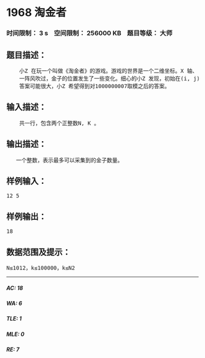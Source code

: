# 1968 淘金者   
### 时间限制： 3 s&nbsp;&nbsp;&nbsp;&nbsp;空间限制： 256000 KB&nbsp;&nbsp;&nbsp;&nbsp;题目等级： 大师  
## 题目描述：  

<pre>
    小Z 在玩一个叫做《淘金者》的游戏。游戏的世界是一个二维坐标。X 轴、 Y 轴坐标范围均为 1..N。初始的时候，所有的整数坐标点上均有一块金子，共 N*N 块。   
    一阵风吹过，金子的位置发生了一些变化。细心的小Z 发现，初始在(i, j) 坐标处的金子会变到(f(i), f(j))坐标处。其中f(x)表示x 各位数字的乘积，例如 f(99)=81，f(12)=2，f(10)=0。如果金子变化后的坐标不在1..N 的范围内，我们认 为这块金子已经被移出游戏。同时可以发现，对于变化之后的游戏局面，某些坐 标上的金子数量可能不止一块，而另外一些坐标上可能已经没有金子。这次变化 之后，游戏将不会再对金子的位置和数量进行改变，玩家可以开始进行采集工作。 小Z 很懒，打算只进行K 次采集。每次采集可以得到某一个坐标上的所有 金子，采集之后，该坐标上的金子数变为0。 现在小Z 希望知道，对于变化之后的游戏局面，在采集次数为K 的前提下， 最多可以采集到多少块金子？   
    答案可能很大，小Z 希望得到对1000000007取模之后的答案。
</pre>
  
  
## 输入描述：  

<pre>
    共一行，包含两个正整数N, K 。
</pre>
  
  
## 输出描述：  

<pre>
   一个整数，表示最多可以采集到的金子数量。 
</pre>
  
  
## 样例输入：  

<pre>
12 5 
</pre>
  
  
## 样例输出：  

<pre>
18
</pre>
  
  
## 数据范围及提示：  

<pre>
N≤1012，k≤100000，k≤N2
</pre>
  
  
***  

##### AC: 18  
##### WA: 6  
##### TLE: 1  
##### MLE: 0  
##### RE: 7  
